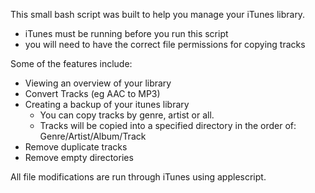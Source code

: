 This small bash script was built to help you manage your iTunes library.

* iTunes must be running before you run this script
* you will need to have the correct file permissions for copying tracks

Some of the features include:

* Viewing an overview of your library
* Convert Tracks (eg AAC to MP3)
* Creating a backup of your itunes library
  * You can copy tracks by genre, artist or all.
  * Tracks will be copied into a specified directory in the order of: Genre/Artist/Album/Track
* Remove duplicate tracks
* Remove empty directories


All file modifications are run through iTunes using applescript.
